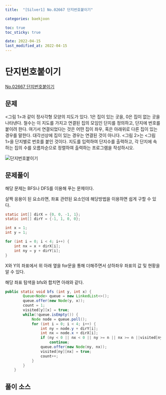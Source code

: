```yaml
---
title:  "[Silver1] No.02667 단지번호붙이기"

categories: baekjoon

toc: true
toc_sticky: true

date: 2022-04-15
last_modified_at: 2022-04-15
---
```


# 단지번호붙이기

[No.02667 단지번호붙이기](https://www.acmicpc.net/problem/2667)

## 문제

<그림 1>과 같이 정사각형 모양의 지도가 있다. 1은 집이 있는 곳을, 0은 집이 없는 곳을 나타낸다. 철수는 이 지도를 가지고 연결된 집의 모임인 단지를 정의하고, 단지에 번호를 붙이려 한다. 여기서 연결되었다는 것은 어떤 집이 좌우, 혹은 아래위로 다른 집이 있는 경우를 말한다. 대각선상에 집이 있는 경우는 연결된 것이 아니다. <그림 2>는 <그림 1>을 단지별로 번호를 붙인 것이다. 지도를 입력하여 단지수를 출력하고, 각 단지에 속하는 집의 수를 오름차순으로 정렬하여 출력하는 프로그램을 작성하시오.

![단지번호붙이기]({{site.url}}/assets/image/2022-04-15/no02667.png)

## 문제풀이

해당 문제는 BFS나 DFS를 이용해 푸는 문제이다. 

살짝 응용이 된 요소라면, 좌표 관련된 요소인데 해당방법을 이용하면 쉽게 구할 수 있다.

```java
static int[] dirX = {0, 0, -1, 1};
static int[] dirY = {-1, 1, 0, 0};

int x = 1;
int y = 1;

for (int i = 0; i < 4; i++) {
    int nx = x + dirX[i];
    int ny = y + dirY[i];
}
```

X와 Y의 좌표에서 위 아래 옆을 for문을 통해 더해주면서 상하좌우 좌표의 값 및 현황을 알 수 있다.

해당 좌표 탐색을 bfs와 합치면 아래와 같다.

```java
public static void bfs (int y, int x) {
        Queue<Node> queue = new LinkedList<>();
        queue.offer(new Node(y, x));
        count = 1;
        visited[y][x] = true;
        while(!queue.isEmpty()) {
            Node node = queue.poll();
            for (int i = 0; i < 4; i++) {
                int ny = node.y + dirY[i];
                int nx = node.x + dirX[i];
                if (ny < 0 || nx < 0 || ny >= n || nx >= n ||visited[ny][nx] || apart[ny][nx] == 0)
                    continue;
                queue.offer(new Node(ny, nx));
                visited[ny][nx] = true;
                count++;
            }
        }
    }
```

## 풀이 소스

<script src="https://gist.github.com/dh37789/10d520deb978dfc7ee8c5e016845d957.js"></script>